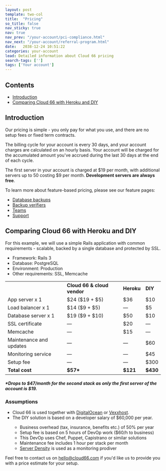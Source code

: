 ```yaml
---
layout: post
template: two-col
title:  "Pricing"
so_title: false
nav_sticky: true
nav: true
nav_prev: "/your-account/pci-compliance.html"
nav_next: "/your-account/referral-program.html"
date:   2038-12-24 10:51:22
categories: your-account
lead: Detailed information about Cloud 66 pricing
search-tags: ['']
tags: ['Your account']
---
```


<h2>Contents</h2>
<ul class="page-toc">
	<li>
		<a href="#intro">Introduction</a>
	</li>
	<li>
		<a href="#example">Comparing Cloud 66 with Heroku and DIY</a>
	</li>
</ul>

<h2 id="intro">Introduction</h2>

Our pricing is simple - you only pay for what you use, and there are no setup fees or fixed term contracts.

The billing cycle for your account is every 30 days, and your account charges are calculated on an hourly basis.
Your account will be charged for the accumulated amount you've accrued during the last 30 days at the end of each cycle.

The first server in your account is charged at $19 per month, with additional servers up to 50 costing $9 per month. <b>Development servers are always free</b>.

To learn more about feature-based pricing, please see our feature pages:

<ul class="page-toc">
<li><a href="/add-ins/backups.html#pricing">Database backups</a></li>
<li><a href="/stack-features/backup-verifiers.html#pricing">Backup verifiers</a></li>
<li><a href="/your-account/team-accounts.html#pricing">Teams</a></li>
<li><a href="/your-account/support.html">Support</a></li>
</ul>

<h2 id="example">Comparing Cloud 66 with Heroku and DIY</h2>

For this example, we will use a simple Rails application with common requirements - scalable, backed by a single database and protected by SSL.

* Framework: Rails 3
* Database: PostgreSQL
* Environment: Production
* Other requirements: SSL, Memcache

<table class='table table-bordered table-striped table-small'>
<tr>
  <td></td>
  <td><b>Cloud 66 & cloud vendor</b></td>
  <td><b>Heroku</b></td>
  <td><b>DIY</b></td>
</tr>
<tr>
  <td>App server x 1</td>
  <td>$24 ($19 + $5)</td>
  <td>$36</td>
  <td>$10</td>
</tr>
<tr>
  <td>Load balancer x 1</td>
  <td>$14 ($9 + $5)</td>
  <td>&mdash;</td>
  <td>$5</td>
</tr>
<tr>
  <td>Database server x 1</td>
  <td>$19 ($9 + $10)</td>
  <td>$50</td>
  <td>$10</td>
</tr>
<tr>
  <td>SSL certificate</td>
  <td>&mdash;</td>
  <td>$20</td>
  <td>&mdash;</td>
</tr>
<tr>
  <td>Memcache</td>
  <td>&mdash;</td>
  <td>$15</td>
  <td>&mdash;</td>
</tr>
<tr>
  <td>Maintenance and updates</td>
  <td>&mdash;</td>
  <td>&mdash;</td>
  <td>$60</td>
</tr>
<tr>
  <td>Monitoring service</td>
  <td>&mdash;</td>
  <td>&mdash;</td>
  <td>$45</td>
</tr>
<tr>
  <td>Setup fee</td>
  <td>&mdash;</td>
  <td>&mdash;</td>
  <td>$300</td>
</tr>
<tr>
  <td><b>Total cost</b></td>
  <td><b>$57*</b></td>
  <td><b>$121</b></td>
  <td><b>$430</b></td>
</tr>
</table>
<h5>*Drops to $47/month for the second stack as only the first server of the account is $19.</h5>

### Assumptions

<ul>
<li>Cloud 66 is used together with <a href="http://digitalocean.com">DigitalOcean</a> or <a href="http://vexxhost.com">Vexxhost</a>.</li>
<li>The DIY solution is based on a developer salary of $60,000 per year.</li>
<ul>
	<li>Business overhead (tax, insurance, benefits etc.) of 50% per year</li>
	<li>Setup fee is based on 5 hours of DevOp work ($60/h to business)</li>
	<li>This DevOp uses Chef, Puppet, Capistrano or similar solutions</li>
	<li>Maintenance fee includes 1 hour per stack per month</li>
	<li><a href="http://www.serverdensity.com/">Server Density</a> is used as a monitoring prodiver</li>
</ul>
</ul>

Feel free to contact us on <a href="mailto:hello@cloud66.com">hello@cloud66.com</a> if you'd like us to provide you with a price estimate for your setup.
